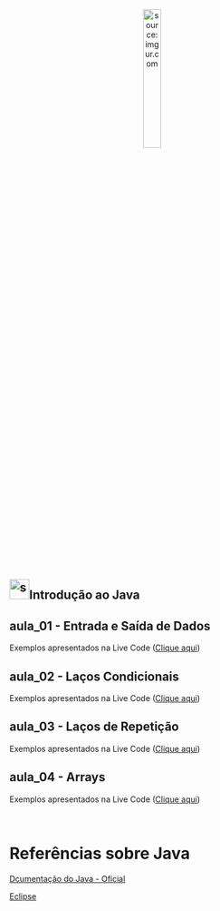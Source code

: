 <div align="center">
    <img src="https://i.imgur.com/IaD4lwg.png" title="source: imgur.com" width="25%"/>
</div>

<h2><img src="https://i.imgur.com/JSfXyzm.png" title="source: imgur.com" width="35px"/>Introdução ao Java</h2>

## aula_01 - Entrada e Saída de Dados

Exemplos apresentados na Live Code (<a href="https://github.com/rafaelq80/java_basico/tree/main/aula_01/" target="_blank">Clique aqui</a>)

## aula_02 - Laços Condicionais

Exemplos apresentados na Live Code (<a href="https://github.com/rafaelq80/java_basico/tree/main/aula_02/" target="_blank">Clique aqui</a>)

## aula_03 - Laços de Repetição

Exemplos apresentados na Live Code (<a href="https://github.com/rafaelq80/java_basico/tree/main/aula_03/" target="_blank">Clique aqui</a>)

## aula_04 - Arrays

Exemplos apresentados na Live Code (<a href="https://github.com/rafaelq80/java_basico/tree/main/aula_04/" target="_blank">Clique aqui</a>)

<br />

# Referências sobre Java

<a href="https://docs.oracle.com/en/java/" target="_blank">Dcumentação do Java - Oficial</a>

<a href="https://www.eclipse.org/downloads/" target="_blank">Eclipse</a>
